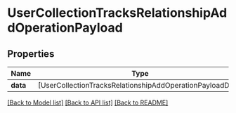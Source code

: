 # UserCollectionTracksRelationshipAddOperationPayload

## Properties
Name | Type | Description | Notes
------------ | ------------- | ------------- | -------------
**data** | [UserCollectionTracksRelationshipAddOperationPayloadData] |  | 

[[Back to Model list]](../README.md#documentation-for-models) [[Back to API list]](../README.md#documentation-for-api-endpoints) [[Back to README]](../README.md)


